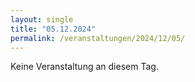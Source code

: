 ```yaml
---
layout: single
title: "05.12.2024"
permalink: /veranstaltungen/2024/12/05/
---
```


Keine Veranstaltung an diesem Tag.

